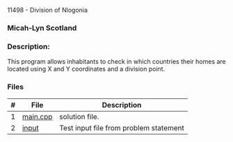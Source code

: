 11498 - Division of Nlogonia
### Micah-Lyn Scotland
### Description:

This program allows inhabitants to check in which countries their homes are located using X and Y coordinates and a division point.
### Files

|   #   | File                       | Description                                                |
| :---: | -------------------------- | ---------------------------------------------------------- |
|   1   | [main.cpp](https://github.com/Micah-Lyn/4883-Programming_Techniques-Scotland/blob/master/Assignments/A03/11498/main.cpp)     | solution file.                                             |
|   2   | [input](https://github.com/Micah-Lyn/4883-Programming_Techniques-Scotland/blob/master/Assignments/A03/11498/input)           | Test input file from problem statement                     |
